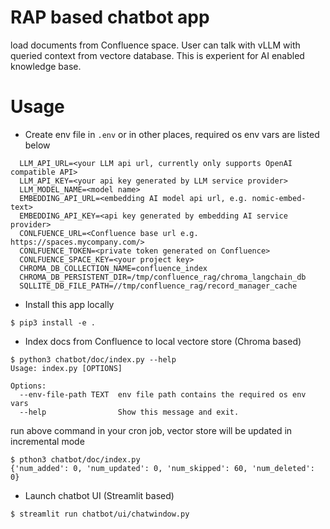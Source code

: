 # RAP based chatbot app

load documents from Confluence space. User can talk with vLLM with queried context from vectore database. This is experient for AI enabled knowledge base.

# Usage

- Create env file in `.env` or in other places, required os env vars are listed below

```
  LLM_API_URL=<your LLM api url, currently only supports OpenAI compatible API>
  LLM_API_KEY=<your api key generated by LLM service provider>
  LLM_MODEL_NAME=<model name>
  EMBEDDING_API_URL=<embedding AI model api url, e.g. nomic-embed-text>
  EMBEDDING_API_KEY=<api key generated by embedding AI service provider>
  CONLFUENCE_URL=<Confluence base url e.g. https://spaces.mycompany.com/>
  CONLFUENCE_TOKEN=<private token generated on Confluence>
  CONLFUENCE_SPACE_KEY=<your project key>
  CHROMA_DB_COLLECTION_NAME=confluence_index
  CHROMA_DB_PERSISTENT_DIR=/tmp/confluence_rag/chroma_langchain_db
  SQLLITE_DB_FILE_PATH=//tmp/confluence_rag/record_manager_cache
```

- Install this app locally

```
$ pip3 install -e .
```

- Index docs from Confluence to local vectore store (Chroma based)

```
$ python3 chatbot/doc/index.py --help
Usage: index.py [OPTIONS]

Options:
  --env-file-path TEXT  env file path contains the required os env vars
  --help                Show this message and exit.
```

run above command in your cron job, vector store will be updated in incremental mode

```
$ pthon3 chatbot/doc/index.py
{'num_added': 0, 'num_updated': 0, 'num_skipped': 60, 'num_deleted': 0}
```

- Launch chatbot UI (Streamlit based)

```
$ streamlit run chatbot/ui/chatwindow.py
```
